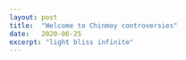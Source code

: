 ```yaml
---
layout: post
title:  "Welcome to Chinmoy controversies"
date:   2020-06-25
excerpt: "light bliss infinite"
---
```

